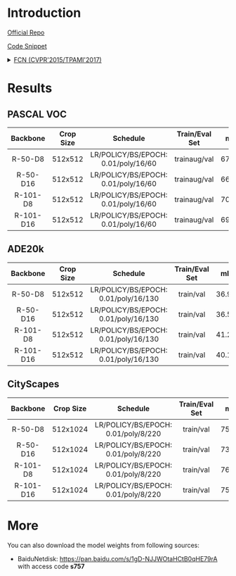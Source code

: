 # Introduction

<a href="https://github.com/BVLC/caffe/wiki/Model-Zoo#fcn">Official Repo</a>

<a href="https://github.com/SegmentationBLWX/sssegmentation/tree/main/ssseg/modules/models/fcn">Code Snippet</a>

<details>
<summary align="left"><a href="https://arxiv.org/pdf/1411.4038.pdf">FCN (CVPR'2015/TPAMI'2017)</a></summary>

```latex
@inproceedings{long2015fully,
    title={Fully convolutional networks for semantic segmentation},
    author={Long, Jonathan and Shelhamer, Evan and Darrell, Trevor},
    booktitle={Proceedings of the IEEE conference on computer vision and pattern recognition},
    pages={3431--3440},
    year={2015}
}
```

</details>


# Results

## PASCAL VOC
| Backbone  | Crop Size  | Schedule                             | Train/Eval Set  | mIoU   | Download                 |
| :-:       | :-:        | :-:                                  | :-:             | :-:    | :-:                      |
| R-50-D8   | 512x512    | LR/POLICY/BS/EPOCH: 0.01/poly/16/60  | trainaug/val    | 67.80% | [model](https://github.com/SegmentationBLWX/modelstore/releases/download/ssseg_fcn/fcn_resnet50os8_voc_train.pth) &#124; [log](https://github.com/SegmentationBLWX/modelstore/releases/download/ssseg_fcn/fcn_resnet50os8_voc_train.log) |
| R-50-D16  | 512x512    | LR/POLICY/BS/EPOCH: 0.01/poly/16/60  | trainaug/val    | 66.58% | [model](https://github.com/SegmentationBLWX/modelstore/releases/download/ssseg_fcn/fcn_resnet50os16_voc_train.pth) &#124; [log](https://github.com/SegmentationBLWX/modelstore/releases/download/ssseg_fcn/fcn_resnet50os16_voc_train.log) |
| R-101-D8  | 512x512    | LR/POLICY/BS/EPOCH: 0.01/poly/16/60  | trainaug/val    | 70.59% | [model](https://github.com/SegmentationBLWX/modelstore/releases/download/ssseg_fcn/fcn_resnet101os8_voc_train.pth) &#124; [log](https://github.com/SegmentationBLWX/modelstore/releases/download/ssseg_fcn/fcn_resnet101os8_voc_train.log) |
| R-101-D16 | 512x512    | LR/POLICY/BS/EPOCH: 0.01/poly/16/60  | trainaug/val    | 69.39% | [model](https://github.com/SegmentationBLWX/modelstore/releases/download/ssseg_fcn/fcn_resnet101os16_voc_train.pth) &#124; [log](https://github.com/SegmentationBLWX/modelstore/releases/download/ssseg_fcn/fcn_resnet101os16_voc_train.log) |

## ADE20k
| Backbone  | Crop Size  | Schedule                             | Train/Eval Set  | mIoU   | Download                 |
| :-:       | :-:        | :-:                                  | :-:             | :-:    | :-:                      |
| R-50-D8   | 512x512    | LR/POLICY/BS/EPOCH: 0.01/poly/16/130 | train/val       | 36.96% | [model](https://github.com/SegmentationBLWX/modelstore/releases/download/ssseg_fcn/fcn_resnet50os8_ade20k_train.pth) &#124; [log](https://github.com/SegmentationBLWX/modelstore/releases/download/ssseg_fcn/fcn_resnet50os8_ade20k_train.log) |
| R-50-D16  | 512x512    | LR/POLICY/BS/EPOCH: 0.01/poly/16/130 | train/val       | 36.50% | [model](https://github.com/SegmentationBLWX/modelstore/releases/download/ssseg_fcn/fcn_resnet50os16_ade20k_train.pth) &#124; [log](https://github.com/SegmentationBLWX/modelstore/releases/download/ssseg_fcn/fcn_resnet50os16_ade20k_train.log) |
| R-101-D8  | 512x512    | LR/POLICY/BS/EPOCH: 0.01/poly/16/130 | train/val       | 41.22% | [model](https://github.com/SegmentationBLWX/modelstore/releases/download/ssseg_fcn/fcn_resnet101os8_ade20k_train.pth) &#124; [log](https://github.com/SegmentationBLWX/modelstore/releases/download/ssseg_fcn/fcn_resnet101os8_ade20k_train.log) |
| R-101-D16 | 512x512    | LR/POLICY/BS/EPOCH: 0.01/poly/16/130 | train/val       | 40.15% | [model](https://github.com/SegmentationBLWX/modelstore/releases/download/ssseg_fcn/fcn_resnet101os16_ade20k_train.pth) &#124; [log](https://github.com/SegmentationBLWX/modelstore/releases/download/ssseg_fcn/fcn_resnet101os16_ade20k_train.log) |

## CityScapes
| Backbone  | Crop Size  | Schedule                             | Train/Eval Set  | mIoU   | Download                 |
| :-:       | :-:        | :-:                                  | :-:             | :-:    | :-:                      |
| R-50-D8   | 512x1024   | LR/POLICY/BS/EPOCH: 0.01/poly/8/220  | train/val       | 75.16% | [model](https://github.com/SegmentationBLWX/modelstore/releases/download/ssseg_fcn/fcn_resnet50os8_cityscapes_train.pth) &#124; [log](https://github.com/SegmentationBLWX/modelstore/releases/download/ssseg_fcn/fcn_resnet50os8_cityscapes_train.log) |
| R-50-D16  | 512x1024   | LR/POLICY/BS/EPOCH: 0.01/poly/8/220  | train/val       | 73.94% | [model](https://github.com/SegmentationBLWX/modelstore/releases/download/ssseg_fcn/fcn_resnet50os16_cityscapes_train.pth) &#124; [log](https://github.com/SegmentationBLWX/modelstore/releases/download/ssseg_fcn/fcn_resnet50os16_cityscapes_train.log) |
| R-101-D8  | 512x1024   | LR/POLICY/BS/EPOCH: 0.01/poly/8/220  | train/val       | 76.31% | [model](https://github.com/SegmentationBLWX/modelstore/releases/download/ssseg_fcn/fcn_resnet101os8_cityscapes_train.pth) &#124; [log](https://github.com/SegmentationBLWX/modelstore/releases/download/ssseg_fcn/fcn_resnet101os8_cityscapes_train.log) |
| R-101-D16 | 512x1024   | LR/POLICY/BS/EPOCH: 0.01/poly/8/220  | train/val       | 75.36% | [model](https://github.com/SegmentationBLWX/modelstore/releases/download/ssseg_fcn/fcn_resnet101os16_cityscapes_train.pth) &#124; [log](https://github.com/SegmentationBLWX/modelstore/releases/download/ssseg_fcn/fcn_resnet101os16_cityscapes_train.log) |


# More
You can also download the model weights from following sources:
- BaiduNetdisk: https://pan.baidu.com/s/1gD-NJJWOtaHCtB0qHE79rA with access code **s757**